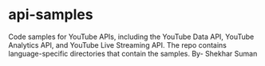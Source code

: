 api-samples
===========

Code samples for YouTube APIs, including the YouTube Data API, YouTube Analytics API, and YouTube Live Streaming API. The repo contains language-specific directories that contain the samples.
By- Shekhar Suman
